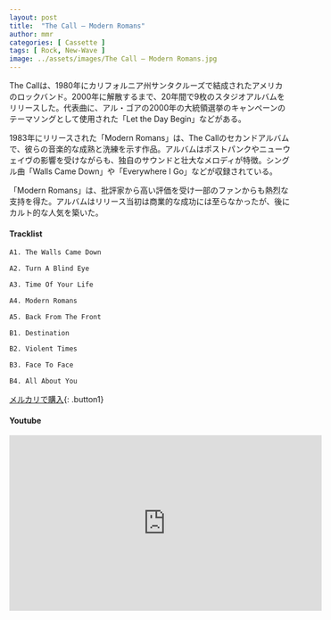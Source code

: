 ```yaml
---
layout: post
title:  "The Call – Modern Romans"
author: mmr
categories: [ Cassette ]
tags: [ Rock, New-Wave ]
image: ../assets/images/The Call – Modern Romans.jpg
---
```


The Callは、1980年にカリフォルニア州サンタクルーズで結成されたアメリカのロックバンド。2000年に解散するまで、20年間で9枚のスタジオアルバムをリリースした。代表曲に、アル・ゴアの2000年の大統領選挙のキャンペーンのテーマソングとして使用された「Let the Day Begin」などがある。

1983年にリリースされた「Modern Romans」は、The Callのセカンドアルバムで、彼らの音楽的な成熟と洗練を示す作品。アルバムはポストパンクやニューウェイヴの影響を受けながらも、独自のサウンドと壮大なメロディが特徴。シングル曲「Walls Came Down」や「Everywhere I Go」などが収録されている。

「Modern Romans」は、批評家から高い評価を受け一部のファンからも熱烈な支持を得た。アルバムはリリース当初は商業的な成功には至らなかったが、後にカルト的な人気を築いた。


#### Tracklist
```md
A1. The Walls Came Down

A2. Turn A Blind Eye

A3. Time Of Your Life

A4. Modern Romans

A5. Back From The Front

B1. Destination

B2. Violent Times

B3. Face To Face

B4. All About You
```

[メルカリで購入](https://jp.mercari.com/item/m79709500241?afid=6142608987){: .button1}

#### Youtube
<iframe width="560" height="315" src="https://www.youtube.com/embed/uPosJRGpsLU?si=cbzuwTwEhwMuXIDg" title="YouTube video player" frameborder="0" allow="accelerometer; autoplay; clipboard-write; encrypted-media; gyroscope; picture-in-picture; web-share" referrerpolicy="strict-origin-when-cross-origin" allowfullscreen></iframe>